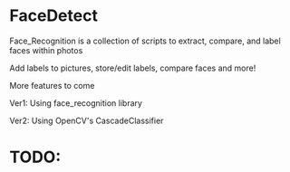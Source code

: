 # FaceDetect

Face_Recognition is a collection of scripts to extract, compare, and label faces within photos

Add labels to pictures, store/edit labels, compare faces and more!

More features to come

Ver1: Using face_recognition library

Ver2: Using OpenCV's CascadeClassifier

# TODO:
